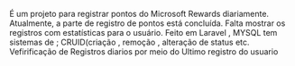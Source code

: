 É um projeto para registrar pontos do Microsoft Rewards diariamente. Atualmente, a parte de registro de pontos está concluída. Falta mostrar os registros com estatísticas para o usuário.
Feito em Laravel , MYSQL
tem sistemas de ; 
CRUID(criação , remoção , alteração de status etc.
Vefirificação de Registros diarios por meio do Ultimo registro do usuario
